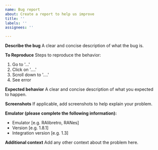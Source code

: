 ```yaml
---
name: Bug report
about: Create a report to help us improve
title: ''
labels: ''
assignees: ''

---
```


**Describe the bug**
A clear and concise description of what the bug is.

**To Reproduce**
Steps to reproduce the behavior:
1. Go to '...'
2. Click on '....'
3. Scroll down to '....'
4. See error

**Expected behavior**
A clear and concise description of what you expected to happen.

**Screenshots**
If applicable, add screenshots to help explain your problem.

**Emulator (please complete the following information):**
 - Emulator [e.g. RAlibretro, RANes]
 - Version [e.g. 1.8.1]
 - Integration version [e.g. 1.3]

**Additional context**
Add any other context about the problem here.
